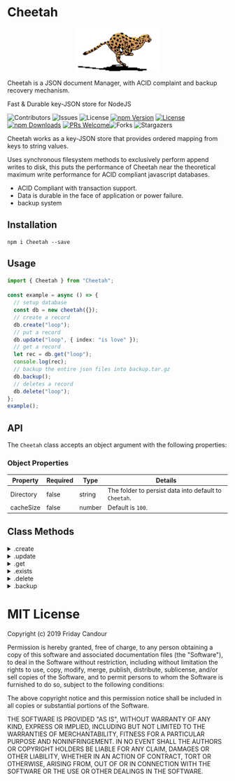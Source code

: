 # Cheetah

<center>
  <a  href="https://github.com/fridaycandour/Cheetah">
    <img src="logo.gif" alt="Logo" width="190" height="100">
  </a>
</center>

Cheetah is a JSON document Manager, with ACID complaint and backup recovery mechanism.

Fast & Durable key-JSON store for NodeJS

![Contributors](https://img.shields.io/github/contributors/fridaycandour/Cheetah?color=dark-green) ![Issues](https://img.shields.io/github/issues/fridaycandour/Cheetah) ![License](https://img.shields.io/github/license/fridaycandour/Cheetah)
[![npm Version](https://img.shields.io/npm/v/Cheetah.svg)](https://www.npmjs.com/package/Cheetah)
[![License](https://img.shields.io/npm/l/Cheetah.svg)](https://github.com/fridaycandour/Cheetah/blob/next/LICENSE)
[![npm Downloads](https://img.shields.io/npm/dm/Cheetah.svg)](https://www.npmjs.com/package/Cheetah)
[![PRs Welcome](https://img.shields.io/badge/PRs-welcome-brightgreen.svg)](https://github.com/Cheetah/Cheetah.js/blob/next/contributing.md)![Forks](https://img.shields.io/github/forks/fridaycandour/Cheetah?style=social) ![Stargazers](https://img.shields.io/github/stars/fridaycandour/Cheetah?style=social)

Cheetah works as a key-JSON store that provides ordered mapping from keys to string values.

Uses synchronous filesystem methods to exclusively perform append writes to disk, this puts the performance of Cheetah near the theoretical maximum write performance for ACID compliant javascript databases.

- ACID Compliant with transaction support.
- Data is durable in the face of application or power failure.
- backup system

## Installation

```
npm i Cheetah --save
```

## Usage

```ts
import { Cheetah } from "Cheetah";

const example = async () => {
  // setup database
  const db = new cheetah({});
  // create a record
  db.create("loop");
  // put a record
  db.update("loop", { index: "is love" });
  // get a record
  let rec = db.get("loop");
  console.log(rec);
  // backup the entire json files into backup.tar.gz
  db.backup();
  // deletes a record
  db.delete("loop");
};
example();
```

## API

The `Cheetah` class accepts an object argument with the following properties:

### Object Properties

| Property  | Required | Type   | Details                                               |
| --------- | -------- | ------ | ----------------------------------------------------- |
| Directory | false    | string | The folder to persist data into default to `Cheetah`. |
| cacheSize | false    | number | Default is `100`.                                     |

## Class Methods

<details><summary>.create</summary>

#### .create(key: string): void

create a json file json file at the provided key.
return false if the files exists

```js
db.create("food recipes");
db.update("phones");
```

</details>

<details><summary>.update</summary>

#### .update(key: string, data: object): void

Puts a valid json javascript object into a json file at the provided key.

throws an error if it has'nt been created with .create()

```js
await db.update("food recipes", [{ name: "egg fries" }]);
await db.update("phones", { home: "0-567-000", office: "0-9-99876" });
```

</details>

<details><summary>.get</summary>

#### .get(key: string ): object

Used to object the value of a single key.

```js
const data = await db.get("phones");
console.log(data); //   { home: "0-567-000", office: "0-9-99876" }
```

</details>

<details><summary>.exists</summary>

#### .exists(key: string) => void): boolean

Checks to see if a single key exists.

```ts
const data = await db.exists("phones");
console.log(data); // true
```

</details>

<details><summary>.delete</summary>

#### .exists(key: string) => void): boolean

Checks to see if a single key exists.

```ts
await db.delete("phones");
```

</details>
 
<details><summary>.backup</summary>

#### .backup(): Promise\<void\>

creates a backup.tar.gz file at the root dir, containing all the json files, .

```ts
await db.backup();
```

</details>
 
# MIT License

Copyright (c) 2019 Friday Candour

Permission is hereby granted, free of charge, to any person obtaining a copy
of this software and associated documentation files (the "Software"), to deal
in the Software without restriction, including without limitation the rights
to use, copy, modify, merge, publish, distribute, sublicense, and/or sell
copies of the Software, and to permit persons to whom the Software is
furnished to do so, subject to the following conditions:

The above copyright notice and this permission notice shall be included in all
copies or substantial portions of the Software.

THE SOFTWARE IS PROVIDED "AS IS", WITHOUT WARRANTY OF ANY KIND, EXPRESS OR
IMPLIED, INCLUDING BUT NOT LIMITED TO THE WARRANTIES OF MERCHANTABILITY,
FITNESS FOR A PARTICULAR PURPOSE AND NONINFRINGEMENT. IN NO EVENT SHALL THE
AUTHORS OR COPYRIGHT HOLDERS BE LIABLE FOR ANY CLAIM, DAMAGES OR OTHER
LIABILITY, WHETHER IN AN ACTION OF CONTRACT, TORT OR OTHERWISE, ARISING FROM,
OUT OF OR IN CONNECTION WITH THE SOFTWARE OR THE USE OR OTHER DEALINGS IN THE
SOFTWARE.
